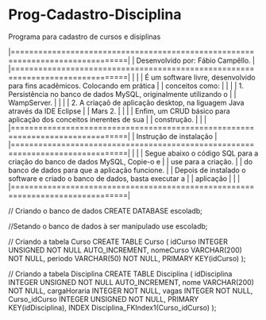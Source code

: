 # Prog-Cadastro-Disciplina
Programa para cadastro de cursos e disiplinas

|===============================================================================|
|				                Desenvolvido por: Fábio Campêllo. 					            |
|===============================================================================|
|											                                                        	|
|	É um software livre, desenvolvido para fins acadêmicos. Colocando em prática  |
| conceitos como:                                                               |
|						                                                             				|
|	1. Persistência no banco de dados MySQL, originalmente utilizando o           |
| WampServer.                                                              			|
|						                                                             				|
|	2. A criaçaõ de aplicação desktop, na liguagem Java através da IDE Eclipse    |
| Mars 2.                                                                       |
|						                                                             				|
|	Enfim, um CRUD básico para aplicação dos conceitos inerentes de sua           |
| construção.                                                                   |
|						                                                             				|
|===============================================================================|
|				                 	Instrução de instalação				                   			|
|===============================================================================|
|											                                                        	|
|	Segue abaixo o código SQL para a criação do banco de dados MySQL, Copie-o e   |
| use para a criação.           	                                              |
|	do banco de dados para que a aplicação funcione.				                     	|
|	Depois de instalado o software e criado o banco de dados, basta executar a    |
| aplicação                                                                    	|
|										                                                     				|
|===============================================================================|

// Criando o banco de dados
CREATE DATABASE escoladb;

//Setando o banco de dados à ser manipulado
use escoladb;

// Criando a tabela Curso
CREATE TABLE Curso (
  idCurso INTEGER UNSIGNED NOT NULL AUTO_INCREMENT,
  nomeCurso VARCHAR(200) NOT NULL,
  periodo VARCHAR(50) NOT NULL,
  PRIMARY KEY(idCurso)
);

// Criando a tabela Disciplina
CREATE TABLE Disciplina (
  idDisciplina INTEGER UNSIGNED NOT NULL AUTO_INCREMENT,
  nome VARCHAR(200) NOT NULL,
  cargaHoraria INTEGER NOT NULL,
  vagas INTEGER NOT NULL,
  Curso_idCurso INTEGER UNSIGNED NOT NULL,
  PRIMARY KEY(idDisciplina),
  INDEX Disciplina_FKIndex1(Curso_idCurso)
);


